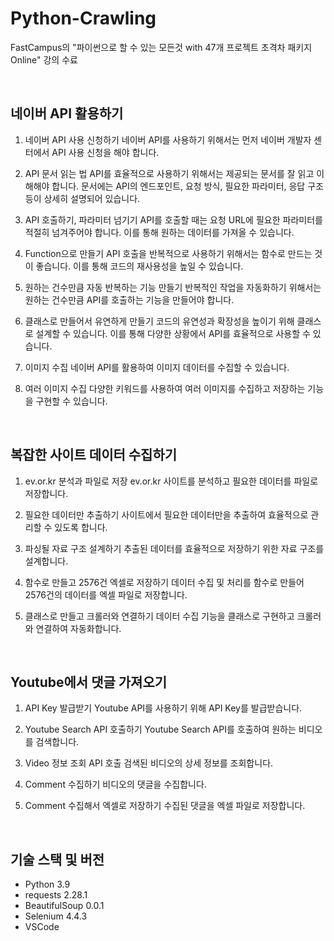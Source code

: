 # Python-Crawling

FastCampus의 "파이썬으로 할 수 있는 모든것 with 47개 프로젝트 초격차 패키지 Online" 강의 수료

<br>

## 네이버 API 활용하기
1. 네이버 API 사용 신청하기
네이버 API를 사용하기 위해서는 먼저 네이버 개발자 센터에서 API 사용 신청을 해야 합니다.

2. API 문서 읽는 법
API를 효율적으로 사용하기 위해서는 제공되는 문서를 잘 읽고 이해해야 합니다. 문서에는 API의 엔드포인트, 요청 방식, 필요한 파라미터, 응답 구조 등이 상세히 설명되어 있습니다.

3. API 호출하기, 파라미터 넘기기
API를 호출할 때는 요청 URL에 필요한 파라미터를 적절히 넘겨주어야 합니다. 이를 통해 원하는 데이터를 가져올 수 있습니다.

4. Function으로 만들기
API 호출을 반복적으로 사용하기 위해서는 함수로 만드는 것이 좋습니다. 이를 통해 코드의 재사용성을 높일 수 있습니다.

5. 원하는 건수만큼 자동 반복하는 기능 만들기
반복적인 작업을 자동화하기 위해서는 원하는 건수만큼 API를 호출하는 기능을 만들어야 합니다.

6. 클래스로 만들어서 유연하게 만들기
코드의 유연성과 확장성을 높이기 위해 클래스로 설계할 수 있습니다. 이를 통해 다양한 상황에서 API를 효율적으로 사용할 수 있습니다.

7. 이미지 수집
네이버 API를 활용하여 이미지 데이터를 수집할 수 있습니다.

8. 여러 이미지 수집
다양한 키워드를 사용하여 여러 이미지를 수집하고 저장하는 기능을 구현할 수 있습니다.

<br>


## 복잡한 사이트 데이터 수집하기

1. ev.or.kr 분석과 파일로 저장
ev.or.kr 사이트를 분석하고 필요한 데이터를 파일로 저장합니다.

2. 필요한 데이터만 추출하기
사이트에서 필요한 데이터만을 추출하여 효율적으로 관리할 수 있도록 합니다.

3. 파싱될 자료 구조 설계하기
추출된 데이터를 효율적으로 저장하기 위한 자료 구조를 설계합니다.

4. 함수로 만들고 2576건 엑셀로 저장하기
데이터 수집 및 처리를 함수로 만들어 2576건의 데이터를 엑셀 파일로 저장합니다.

5. 클래스로 만들고 크롤러와 연결하기
데이터 수집 기능을 클래스로 구현하고 크롤러와 연결하여 자동화합니다.

<br>


## Youtube에서 댓글 가져오기

1. API Key 발급받기
Youtube API를 사용하기 위해 API Key를 발급받습니다.

2. Youtube Search API 호출하기
Youtube Search API를 호출하여 원하는 비디오를 검색합니다.

3. Video 정보 조회 API 호출
검색된 비디오의 상세 정보를 조회합니다.

4. Comment 수집하기
비디오의 댓글을 수집합니다.

5. Comment 수집해서 엑셀로 저장하기
수집된 댓글을 엑셀 파일로 저장합니다.

<br>


## 기술 스택 및 버전
- Python 3.9
- requests 2.28.1
- BeautifulSoup 0.0.1
- Selenium 4.4.3
- VSCode 
